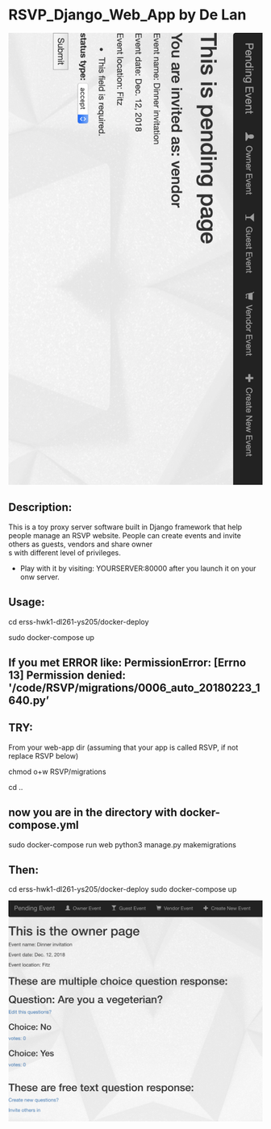 # RSVP_Django_Web_App by De Lan

![alt text](https://github.com/Alanlande/RSVP_WebApp/blob/master/sample2_pending_page.png "The main pending page")


## Description:

This is a toy proxy server software built in Django framework that help people manage an RSVP website. People can create events and invite others as guests, vendors and share owner\
s with different level of privileges.

- Play with it by visiting: YOURSERVER:80000 after you launch it on your onw server.

## Usage:
cd erss-hwk1-dl261-ys205/docker-deploy

sudo docker-compose up

## If you met ERROR like: PermissionError: [Errno 13] Permission denied: '/code/RSVP/migrations/0006_auto_20180223_1640.py’

## TRY:
From your web-app dir  (assuming that your app is called RSVP, if not replace RSVP below)

chmod o+w RSVP/migrations

cd ..
## now you are in the directory with docker-compose.yml
sudo docker-compose run web python3 manage.py makemigrations


## Then:
cd erss-hwk1-dl261-ys205/docker-deploy
sudo docker-compose up


![alt text](https://github.com/Alanlande/RSVP_WebApp/blob/master/sample1_owner_page.png "The main owner page")

